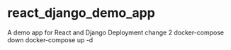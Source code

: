 # react_django_demo_app
A demo app for React and Django Deployment
change 2
docker-compose down
docker-compose up -d
